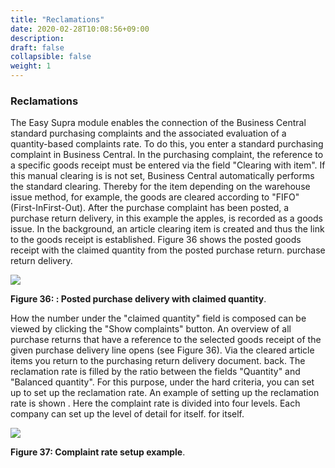 ```yaml
---
title: "Reclamations"
date: 2020-02-28T10:08:56+09:00
description: 
draft: false
collapsible: false
weight: 1
---
```

### Reclamations

The Easy Supra module enables the connection of the Business Central standard purchasing complaints and the associated evaluation of a quantity-based complaints rate. To do this, you enter a standard purchasing complaint in Business Central. In the purchasing complaint, the reference to a specific goods receipt must be entered via 
the field "Clearing with item". If this manual clearing is 
is not set, Business Central automatically performs the standard clearing. Thereby 
for the item depending on the warehouse issue method, for example, the goods are cleared according to "FIFO" (First-InFirst-Out). 
After the purchase complaint has been posted, a purchase return delivery, in this example the apples, is recorded as a goods issue. In the background, an article clearing item is created and thus the link to the goods receipt is established. Figure 36 shows the posted goods receipt with the claimed quantity from the posted purchase return. 
purchase return delivery.


![](images/connectornav/easysupraWeb/Abb36.png)

**Figure 36: : Posted purchase delivery with claimed quantity**.

How the number under the "claimed quantity" field is composed can be viewed by clicking the "Show complaints" button. An overview of all purchase returns that have a reference to the selected goods receipt of the given purchase delivery line opens (see Figure 36).
Via the cleared article items you return to the purchasing return delivery document.
back. The reclamation rate is filled by the ratio between the fields "Quantity" and 
"Balanced quantity". For this purpose, under the hard criteria, you can set up 
to set up the reclamation rate. An example of setting up the reclamation rate is shown . Here the complaint rate is divided into four levels. Each company can set up the level of detail for itself. 
for itself. 

![](images/connectornav/easysupraWeb/Abb37.png)

**Figure 37: Complaint rate setup example**.